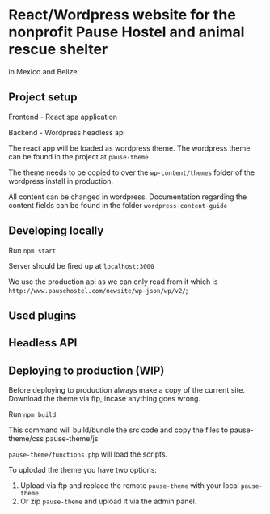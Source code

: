 # React/Wordpress website for the nonprofit Pause Hostel and animal rescue shelter
in Mexico and Belize.

## Project setup

Frontend - React spa application

Backend - Wordpress headless api

The react app will be loaded as wordpress theme. The wordpress theme can be
found in the project at `pause-theme`

The theme needs to be copied to over the `wp-content/themes` folder of the
wordpress install in production.

All content can be changed in wordpress.  Documentation regarding the content fields can be found in the folder `wordpress-content-guide`

## Developing locally

Run `npm start`

Server should be fired up at `localhost:3000`

We use the production api as we can only read from it which is `http://www.pausehostel.com/newsite/wp-json/wp/v2/`;

## Used plugins

## Headless API 

## Deploying to production (WIP)

Before deploying to production always make a copy of the current site. Download the theme via ftp, incase anything goes wrong.

Run `npm build`.

This command will build/bundle the src code and copy the files to pause-theme/css pause-theme/js

`pause-theme/functions.php` will load the scripts.

To uplodad the theme you have two options: 

1) Upload via ftp and replace the remote `pause-theme` with your local `pause-theme`
2) Or zip `pause-theme` and upload it via the admin panel.
